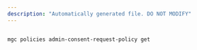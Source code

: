 ```yaml
---
description: "Automatically generated file. DO NOT MODIFY"
---
```


```cli

mgc policies admin-consent-request-policy get

```